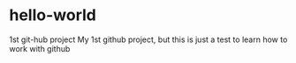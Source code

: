 # hello-world
1st git-hub project
My 1st github project, but this is just a test to learn how to work with github

